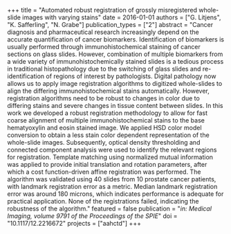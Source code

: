 +++
title = "Automated robust registration of grossly misregistered whole-slide images with varying stains"
date = 2016-01-01
authors = ["G. Litjens", "K. Safferling", "N. Grabe"]
publication_types = ["2"]
abstract = "Cancer diagnosis and pharmaceutical research increasingly depend on the accurate quantification of cancer biomarkers. Identification of biomarkers is usually performed through immunohistochemical staining of cancer sections on glass slides. However, combination of multiple biomarkers from a wide variety of immunohistochemically stained slides is a tedious process in traditional histopathology due to the switching of glass slides and re-identification of regions of interest by pathologists. Digital pathology now allows us to apply image registration algorithms to digitized whole-slides to align the differing immunohistochemical stains automatically. However, registration algorithms need to be robust to changes in color due to differing stains and severe changes in tissue content between slides. In this work we developed a robust registration methodology to allow for fast coarse alignment of multiple immunohistochemical stains to the base hematyoxylin and eosin stained image. We applied HSD color model conversion to obtain a less stain color dependent representation of the whole-slide images. Subsequently, optical density thresholding and connected component analysis were used to identify the relevant regions for registration. Template matching using normalized mutual information was applied to provide initial translation and rotation parameters, after which a cost function-driven affine registration was performed. The algorithm was validated using 40 slides from 10 prostate cancer patients, with landmark registration error as a metric. Median landmark registration error was around 180 microns, which indicates performance is adequate for practical application. None of the registrations failed, indicating the robustness of the algorithm."
featured = false
publication = "*in: Medical Imaging, volume 9791 of the Proceedings of the SPIE*"
doi = "10.1117/12.2216672"
projects = ["aahctd"]
+++

